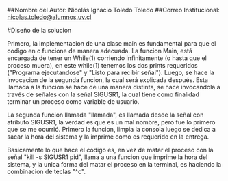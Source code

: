 ##Nombre del Autor: Nicolás Ignacio Toledo Toledo
##Correo Institucional: nicolas.toledo@alumnos.uv.cl

#Diseño de la solucion

Primero, la implementacion de una clase main es fundamental para que el codigo en c funcione de manera adecuada.
La funcion Main, está encargada de tener un While(1) corriendo infinitamente (o hasta que el proceso muera), 
en este while(1) tenemos los dos prints requeridos ("Programa ejecutandose" y "Listo para recibir señal"). Luego,
se hace la invocacion de la segunda funcion, la cual será explicada después. Esta llamada a la funcion se hace
de una manera distinta, se hace invocandola a través de señales con la señal SIGUSR1, la cual tiene como finalidad
terminar un proceso como variable de usuario.

La segunda funcion llamada "llamada", es llamada desde la señal con atributo SIGUSR1, la verdad es que
es un mal nombre, pero fue lo primero que se me ocurrió. Primero la funcion, limpia la consola
luego se dedica a sacar la hora del sistema y la imprime como es requerido en la entrega.

Basicamente lo que hace el codigo es, en vez de matar el proceso con la señal "kill -s SIGUSR1 pid", llama a una 
funcion que imprime la hora del sistema, y la unica forma del matar el proceso en la terminal, es haciendo la 
combinacion de teclas "^c".
